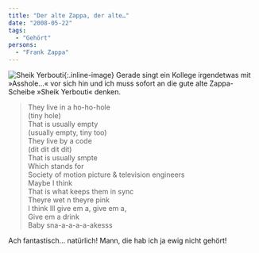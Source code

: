 ```yaml
---
title: "Der alte Zappa, der alte…"
date: "2008-05-22"
tags:
  - "Gehört"
persons:
  - "Frank Zappa"
---
```


![Sheik Yerbouti](/images/codecandies/ZZ695F5291.jpg){:.inline-image} Gerade singt ein Kollege irgendetwas mit »Asshole…« vor sich hin und ich muss sofort an die gute alte Zappa-Scheibe »Sheik Yerbouti« denken.

> They live in a ho-ho-hole<br>
> (tiny hole)<br>
> That is usually empty<br>
> (usually empty, tiny too)<br>
> They live by a code<br>
> (dit dit dit dit)<br>
> That is usually smpte<br>
> Which stands for<br>
> Society of motion picture & television engineers<br>
> Maybe I think<br>
> That is what keeps them in sync<br>
> Theyre wet n theyre pink<br>
> I think Ill give em a, give em a,<br>
> Give em a drink<br>
> Baby sna-a-a-a-a-akesss

Ach fantastisch… natürlich! Mann, die hab ich ja ewig nicht gehört!
